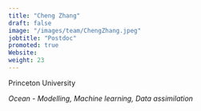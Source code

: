 ```yaml
---
title: "Cheng Zhang"
draft: false
image: "/images/team/ChengZhang.jpeg"
jobtitle: "Postdoc"
promoted: true
Website:  
weight: 23
---
```



Princeton University

*Ocean - Modelling, Machine learning, Data assimilation*


